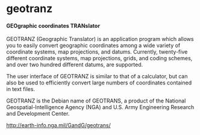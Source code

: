 # geotranz

#### GEOgraphic coordinates TRANslator

GEOTRANZ (Geographic Translator) is an application program which allows
you to easily convert geographic coordinates among a wide variety of
coordinate systems, map projections, and datums. Currently, twenty-five
different coordinate systems, map projections, grids, and coding
schemes, and over two hundred different datums, are supported.

The user interface of GEOTRANZ is similar to that of a calculator, but
can also be used to efficiently convert large numbers of coordinates
contained in text files.

GEOTRANZ is the Debian name of GEOTRANS, a product of the National
Geospatial-Intelligence Agency (NGA) and U.S. Army Engineering Research
and Development Center.

http://earth-info.nga.mil/GandG/geotrans/
